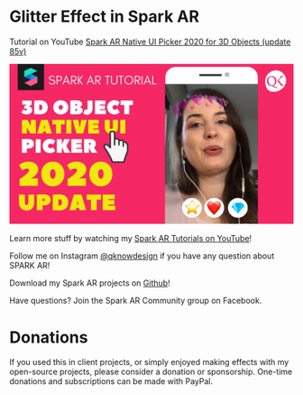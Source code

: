 <h1> Glitter Effect in Spark AR </h1>

Tutorial on YouTube 
<a href="https://www.youtube.com/watch?v=Yumu3aqeRbI">Spark AR Native UI Picker 2020 for 3D Objects (update 85v)</a>

<a href="https://www.youtube.com/watch?v=Yumu3aqeRbI" alt="Spark AR Native UI Picker 2020 for 3D Objects (update 85v)"> <img src="qknowdesign_spark_ar_native_ui_picker_2020_85v_update_thumb.jpg"/> </a> 

Learn more stuff by watching my <a href="https://www.youtube.com/channel/UC_ycBf44SNpOc7w6kvYkufA?view_as=subscriber">Spark AR Tutorials on YouTube</a>!

Follow me on Instagram <a href="https://www.instagram.com/qknowdesign/">@qknowdesign</a> if you have any question about SPARK AR!

Download my Spark AR projects on <a href="https://github.com/qknowdesign">Github</a>!

Have questions? Join the Spark AR Community group on Facebook.

<h1>Donations</h1>
If you used this in client projects, or simply enjoyed making effects with my open-source projects, please consider a donation or sponsorship. One-time donations and subscriptions can be made with PayPal.

<a href="https://www.paypal.com/cgi-bin/webscr?cmd=_s-xclick&hosted_button_id=ZJZCPPXBCGV8C&source=url" rel="nofollow"><input type="hidden" name="business" value="jankow9785@googlemail.com" /><img src="https://www.paypalobjects.com/en_US/DK/i/btn/btn_donateCC_LG.gif" alt="" data-canonical-src="https://www.paypalobjects.com/en_US/i/btn/btn_donateCC_LG.gif" style="max-width:100%;"></a>
